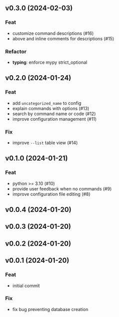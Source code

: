 ## v0.3.0 (2024-02-03)

### Feat

- customize command descriptions (#16)
- above and inline comments for descriptions (#15)

### Refactor

- **typing**: enforce mypy strict_optional

## v0.2.0 (2024-01-24)

### Feat

- add `uncategorized_name` to config
- explain commands with options (#13)
- search by command name or code (#12)
- improve configuration management (#11)

### Fix

- improve `--list` table view (#14)

## v0.1.0 (2024-01-21)

### Feat

- python >= 3.10 (#10)
- provide user feedback when no commands (#9)
- improve configuration file editing (#8)

## v0.0.4 (2024-01-20)

## v0.0.3 (2024-01-20)

## v0.0.2 (2024-01-20)

## v0.0.1 (2024-01-20)

### Feat

- initial commit

### Fix

- fix bug preventing database creation
